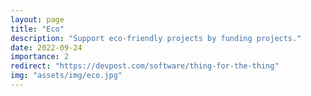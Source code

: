 ```yaml
---
layout: page
title: "Eco"
description: "Support eco-friendly projects by funding projects."
date: 2022-09-24
importance: 2
redirect: "https://devpost.com/software/thing-for-the-thing"
img: "assets/img/eco.jpg"
---
```

